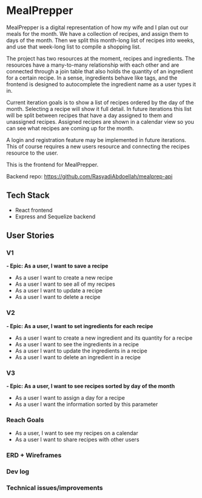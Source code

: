 # MealPrepper
MealPrepper is a digital representation of how my wife and I plan out our meals for the month. We have a collection of recipes, and assign them to days of the month. Then we split this month-long list of recipes into weeks, and use that week-long list to compile a shopping list.

The project has two resources at the moment, recipes and ingredients. The resources have a many-to-many relationship with each other and are connected through a join table that also holds the quantity of an ingredient for a certain recipe. In a sense, ingredients behave like tags, and the frontend is designed to autocomplete the ingredient name as a user types it in.

Current iteration goals is to show a list of recipes ordered by the day of the month. Selecting a recipe will show it full detail. In future iterations this list will be split between recipes that have a day assigned to them and unassigned recipes. Assigned recipes are shown in a calendar view so you can see what recipes are coming up for the month.

A login and registration feature may be implemented in future iterations. This of course requires a new users resource and connecting the recipes resource to the user.

This is the frontend for MealPrepper.

Backend repo: https://github.com/RasyadiAbdoellah/mealprep-api

## Tech Stack
- React frontend
- Express and Sequelize backend

## User Stories
### V1
**- Epic: As a user, I want to save a recipe**
- As a user I want to create a new recipe
- As a user I want to see all of my recipes
- As a user I want to update a recipe
- As a user I want to delete a recipe

### V2
**- Epic: As a user, I want to set ingredients for each recipe**
- As a user I want to create a new ingredient and its quantity for a recipe
- As a user I want to see the ingredients in a recipe
- As a user I want to update the ingredients in a recipe
- As a user I want to delete an ingredient in a recipe

### V3
**- Epic: As a user, I want to see recipes sorted by day of the month**
- As a user I want to assign a day for a recipe
- As a user I want the information sorted by this parameter

### Reach Goals
- As a user, I want to see my recipes on a calendar
- As a user I want to share recipes with other users


### ERD + Wireframes


### Dev log


### Technical issues/improvements



